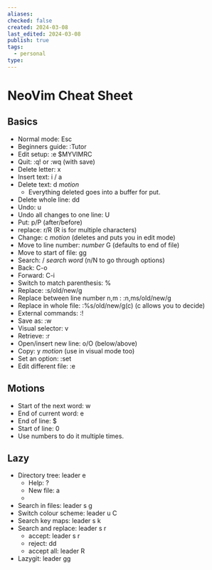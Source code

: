 ```yaml
---
aliases: 
checked: false
created: 2024-03-08
last_edited: 2024-03-08
publish: true
tags:
  - personal
type:
---
```

# NeoVim Cheat Sheet

## Basics

- Normal mode: Esc
- Beginners guide: :Tutor
- Edit setup: :e $MYVIMRC
- Quit: :q! or :wq (with save)
- Delete letter: x
- Insert text: i / a
- Delete text: d *motion*
	- Everything deleted goes into a buffer for put.
- Delete whole line: dd
- Undo: u
- Undo all changes to one line: U
- Put: p/P (after/before)
- replace: r/R (R is for multiple characters)
- Change: c *motion* (deletes and puts you in edit mode)
- Move to line number: *number* G (defaults to end of file)
- Move to start of file: gg
- Search: / *search word* (n/N to go through options)
- Back: C-o
- Forward: C-i
- Switch to match parenthesis: %
- Replace: :s/old/new/g
- Replace between line number n,m : :n,ms/old/new/g
- Replace in whole file: :%s/old/new/g(c) (c allows you to decide)
- External commands: :!
- Save as: :w
- Visual selector: v
- Retrieve: :r
- Open/insert new line: o/O (below/above)
- Copy: y *motion* (use in visual mode too)
- Set an option: :set
- Edit different file: :e
## Motions
- Start of the next word: w
- End of current word: e
- End of line: $
- Start of line: 0
- Use numbers to do it multiple times.
## Lazy
- Directory tree: leader e
	- Help: ?
	- New file: a
	- 
- Search in files: leader s g
- Switch colour scheme: leader u C
- Search key maps: leader s k
- Search and replace: leader s r
	- accept: leader s r
	- reject: dd
	- accept all: leader R
- Lazygit: leader gg
